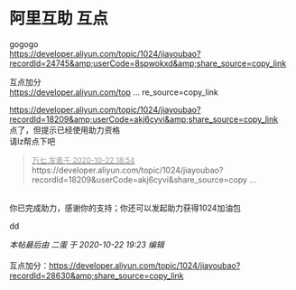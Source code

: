 # 阿里互助 互点


gogogo <br />
https://developer.aliyun.com/topic/1024/jiayoubao?recordId=24745&amp;userCode=8spwokxd&amp;share_source=copy_link<img id="aimg_rCgl7" onclick="zoom(this, this.src, 0, 0, 0)" class="zoom" src="https://cdn.jsdelivr.net/gh/hishis/forum-master/public/images/patch.gif" onmouseover="img_onmouseoverfunc(this)" onload="thumbImg(this)" border="0" alt="" />

互点加分<br />
<a href="https://developer.aliyun.com/topic/1024/jiayoubao?recordId=28034&amp;userCode=pxnzrcs1&amp;share_source=copy_link" target="_blank">https://developer.aliyun.com/top ... re_source=copy_link</a><img id="aimg_WqV22" onclick="zoom(this, this.src, 0, 0, 0)" class="zoom" src="https://cdn.jsdelivr.net/gh/hishis/forum-master/public/images/patch.gif" onmouseover="img_onmouseoverfunc(this)" onload="thumbImg(this)" border="0" alt="" />

https://developer.aliyun.com/topic/1024/jiayoubao?recordId=18209&amp;userCode=akj6cyvi&amp;share_source=copy_link<br />
点了，但提示已经使用助力资格<img src="static/image/smiley/default/sweat.gif" smilieid="10" border="0" alt="" /><br />
请lz帮点下吧

<div class="quote"><blockquote><font size="2"><a href="https://www.hostloc.com/forum.php?mod=redirect&amp;goto=findpost&amp;pid=9337403&amp;ptid=757294" target="_blank"><font color="#999999">万七 发表于 2020-10-22 18:54</font></a></font><br />
https://developer.aliyun.com/topic/1024/jiayoubao?recordId=18209&amp;userCode=akj6cyvi&amp;share_source=copy ...</blockquote></div><br />
你已完成助力，感谢你的支持；你还可以发起助力获得1024加油包

dd<img id="aimg_edHhT" onclick="zoom(this, this.src, 0, 0, 0)" class="zoom" src="https://cdn.jsdelivr.net/gh/hishis/forum-master/public/images/patch.gif" onmouseover="img_onmouseoverfunc(this)" onload="thumbImg(this)" border="0" alt="" />

<i class="pstatus"> 本帖最后由 二蛋 于 2020-10-22 19:23 编辑 </i><br />
<br />
互点加分：https://developer.aliyun.com/topic/1024/jiayoubao?recordId=28630&amp;share_source=copy_link
